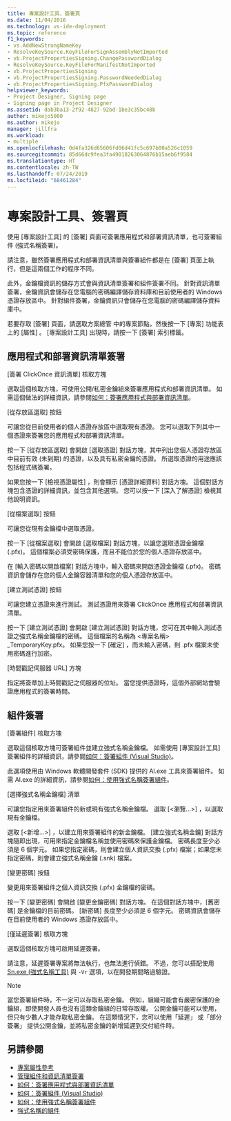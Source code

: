 ```yaml
---
title: 專案設計工具、簽署頁
ms.date: 11/04/2016
ms.technology: vs-ide-deployment
ms.topic: reference
f1_keywords:
- vs.AddNewStrongNameKey
- ResolveKeySource.KeyFileForSignAssemblyNotImported
- vb.ProjectPropertiesSigning.ChangePasswordDialog
- ResolveKeySource.KeyFileForManifestNotImported
- vb.ProjectPropertiesSigning
- vb.ProjectPropertiesSigning.PasswordNeededDialog
- vb.ProjectPropertiesSigning.PfxPasswordDialog
helpviewer_keywords:
- Project Designer, Signing page
- Signing page in Project Designer
ms.assetid: dab3ba13-2f92-4827-92bd-1be3c35bc48b
author: mikejo5000
ms.author: mikejo
manager: jillfra
ms.workload:
- multiple
ms.openlocfilehash: 0d4fa326d65606fd06d41fc5c697b80a526c1059
ms.sourcegitcommit: 85d66dc9fea3fa49018263064876b15aeb6f9584
ms.translationtype: HT
ms.contentlocale: zh-TW
ms.lasthandoff: 07/24/2019
ms.locfileid: "68461284"
---
```

# <a name="signing-page-project-designer"></a>專案設計工具、簽署頁

使用 [專案設計工具]  的 [簽署]  頁面可簽署應用程式和部署資訊清單，也可簽署組件 (強式名稱簽署)。

請注意，雖然簽署應用程式和部署資訊清單與簽署組件都是在 [簽署]  頁面上執行，但是這兩個工作的程序不同。

此外，金鑰檔資訊的儲存方式會與資訊清單簽署和組件簽署不同。 針對資訊清單簽署，金鑰資訊會儲存在您電腦的密碼編譯儲存資料庫和目前使用者的 Windows 憑證存放區中。 針對組件簽署，金鑰資訊只會儲存在您電腦的密碼編譯儲存資料庫中。

若要存取 [簽署]  頁面，請選取方案總管  中的專案節點，然後按一下 [專案]  功能表上的 [屬性]  。 [專案設計工具]  出現時，請按一下 [簽署]  索引標籤。

## <a name="application-and-deployment-manifest-signing"></a>應用程式和部署資訊清單簽署

[簽署 ClickOnce 資訊清單]  核取方塊

選取這個核取方塊，可使用公開/私密金鑰組來簽署應用程式和部署資訊清單。 如需這個做法的詳細資訊，請參閱[如何：簽署應用程式與部署資訊清單](../../ide/how-to-sign-application-and-deployment-manifests.md)。

[從存放區選取]  按鈕

可讓您從目前使用者的個人憑證存放區中選取現有憑證。 您可以選取下列其中一個憑證來簽署您的應用程式和部署資訊清單。

按一下 [從存放區選取]  會開啟 [選取憑證]  對話方塊，其中列出您個人憑證存放區中目前有效 (未到期) 的憑證，以及具有私密金鑰的憑證。 所選取憑證的用途應該包括程式碼簽署。

如果您按一下 [檢視憑證屬性]  ，則會顯示 [憑證詳細資料]  對話方塊。 這個對話方塊包含憑證的詳細資訊，並包含其他選項。 您可以按一下 [深入了解憑證]  檢視其他說明資訊。

[從檔案選取]  按鈕

可讓您從現有金鑰檔中選取憑證。

按一下 [從檔案選取]  會開啟 [選取檔案]  對話方塊，以讓您選取憑證金鑰檔 (.pfx)。 這個檔案必須受密碼保護，而且不能位於您的個人憑證存放區中。

在 [輸入密碼以開啟檔案]  對話方塊中，輸入密碼來開啟憑證金鑰檔 (.pfx)。 密碼資訊會儲存在您的個人金鑰容器清單和您的個人憑證存放區中。

[建立測試憑證]  按鈕

可讓您建立憑證來進行測試。 測試憑證用來簽署 ClickOnce 應用程式和部署資訊清單。

按一下 [建立測試憑證]  會開啟 [建立測試憑證]  對話方塊，您可在其中輸入測試憑證之強式名稱金鑰檔的密碼。 這個檔案的名稱為 <專案名稱>  _TemporaryKey.pfx。 如果您按一下 [確定]  ，而未輸入密碼，則 .pfx 檔案未使用密碼進行加密。

[時間戳記伺服器 URL]  方塊

指定將簽章加上時間戳記之伺服器的位址。 當您提供憑證時，這個外部網站會驗證應用程式的簽署時間。

## <a name="assembly-signing"></a>組件簽署

[簽署組件]  核取方塊

選取這個核取方塊可簽署組件並建立強式名稱金鑰檔。 如需使用 [專案設計工具]  簽署組件的詳細資訊，請參閱[如何：簽署組件 (Visual Studio)](../managing-assembly-and-manifest-signing.md#how-to-sign-an-assembly-in-visual-studio)。

此選項使用由 Windows 軟體開發套件 (SDK) 提供的 Al.exe 工具來簽署組件。 如需 Al.exe 的詳細資訊，請參閱[如何：使用強式名稱簽署組件](/dotnet/framework/app-domains/how-to-sign-an-assembly-with-a-strong-name)。

[選擇強式名稱金鑰檔]  清單

可讓您指定用來簽署組件的新或現有強式名稱金鑰檔。 選取 [\<瀏覽...>]  ，以選取現有金鑰檔。

選取 [\<新增...>]  ，以建立用來簽署組件的新金鑰檔。 [建立強式名稱金鑰]  對話方塊隨即出現，可用來指定金鑰檔名稱並使用密碼來保護金鑰檔。 密碼長度至少必須是 6 個字元。 如果您指定密碼，則會建立個人資訊交換 (.pfx) 檔案；如果您未指定密碼，則會建立強式名稱金鑰 (.snk) 檔案。

[變更密碼]  按鈕

變更用來簽署組件之個人資訊交換 (.pfx) 金鑰檔的密碼。

按一下 [變更密碼]  會開啟 [變更金鑰密碼]  對話方塊。 在這個對話方塊中，[舊密碼]  是金鑰檔的目前密碼。 [新密碼]  長度至少必須是 6 個字元。 密碼資訊會儲存在目前使用者的 Windows 憑證存放區中。

[僅延遲簽署]  核取方塊

選取這個核取方塊可啟用延遲簽署。

請注意，延遲簽署專案將無法執行，也無法進行偵錯。 不過，您可以搭配使用 [Sn.exe (強式名稱工具)](/dotnet/framework/tools/sn-exe-strong-name-tool) 與 `-Vr` 選項，以在開發期間略過驗證。

> [!NOTE]
> 當您簽署組件時，不一定可以存取私密金鑰。 例如，組織可能會有嚴密保護的金鑰組，即使開發人員也沒有這類金鑰組的日常存取權。 公開金鑰可能可以使用，但只有少數人才能存取私密金鑰。 在這類情況下，您可以使用「延遲」  或「部分簽署」  提供公開金鑰，並將私密金鑰的新增延遲到交付組件時。

## <a name="see-also"></a>另請參閱

- [專案屬性參考](../../ide/reference/project-properties-reference.md)
- [管理組件和資訊清單簽署](../../ide/managing-assembly-and-manifest-signing.md)
- [如何：簽署應用程式與部署資訊清單](../../ide/how-to-sign-application-and-deployment-manifests.md)
- [如何：簽署組件 (Visual Studio)](../managing-assembly-and-manifest-signing.md#how-to-sign-an-assembly-in-visual-studio)
- [如何：使用強式名稱簽署組件](/dotnet/framework/app-domains/how-to-sign-an-assembly-with-a-strong-name)
- [強式名稱的組件](/dotnet/framework/app-domains/strong-named-assemblies)